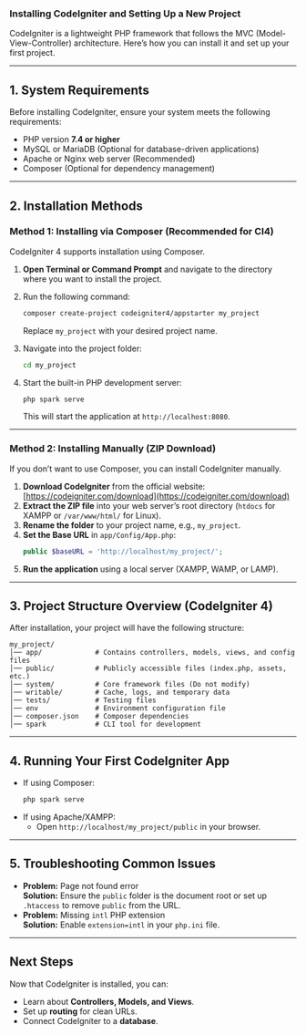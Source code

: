 ### **Installing CodeIgniter and Setting Up a New Project**  

CodeIgniter is a lightweight PHP framework that follows the MVC (Model-View-Controller) architecture. Here’s how you can install it and set up your first project.  

---

## **1. System Requirements**  
Before installing CodeIgniter, ensure your system meets the following requirements:  
- PHP version **7.4 or higher**  
- MySQL or MariaDB (Optional for database-driven applications)  
- Apache or Nginx web server (Recommended)  
- Composer (Optional for dependency management)  

---

## **2. Installation Methods**  

### **Method 1: Installing via Composer (Recommended for CI4)**
CodeIgniter 4 supports installation using Composer.  

1. **Open Terminal or Command Prompt** and navigate to the directory where you want to install the project.  
2. Run the following command:  
   ```sh
   composer create-project codeigniter4/appstarter my_project
   ```
   Replace `my_project` with your desired project name.  

3. Navigate into the project folder:  
   ```sh
   cd my_project
   ```
4. Start the built-in PHP development server:  
   ```sh
   php spark serve
   ```
   This will start the application at `http://localhost:8080`.  

---

### **Method 2: Installing Manually (ZIP Download)**
If you don’t want to use Composer, you can install CodeIgniter manually.  

1. **Download CodeIgniter** from the official website:  
   [https://codeigniter.com/download](https://codeigniter.com/download)  
2. **Extract the ZIP file** into your web server’s root directory (`htdocs` for XAMPP or `/var/www/html/` for Linux).  
3. **Rename the folder** to your project name, e.g., `my_project`.  
4. **Set the Base URL** in `app/Config/App.php`:  
   ```php
   public $baseURL = 'http://localhost/my_project/';
   ```
5. **Run the application** using a local server (XAMPP, WAMP, or LAMP).  

---

## **3. Project Structure Overview (CodeIgniter 4)**
After installation, your project will have the following structure:  

```
my_project/
│── app/             # Contains controllers, models, views, and config files
│── public/          # Publicly accessible files (index.php, assets, etc.)
│── system/          # Core framework files (Do not modify)
│── writable/        # Cache, logs, and temporary data
│── tests/           # Testing files
│── env              # Environment configuration file
│── composer.json    # Composer dependencies
│── spark            # CLI tool for development
```

---

## **4. Running Your First CodeIgniter App**
- If using Composer:  
  ```sh
  php spark serve
  ```
- If using Apache/XAMPP:  
  - Open `http://localhost/my_project/public` in your browser.  

---

## **5. Troubleshooting Common Issues**  
- **Problem:** Page not found error  
  **Solution:** Ensure the `public` folder is the document root or set up `.htaccess` to remove `public` from the URL.  
- **Problem:** Missing `intl` PHP extension  
  **Solution:** Enable `extension=intl` in your `php.ini` file.  

---

## **Next Steps**  
Now that CodeIgniter is installed, you can:  
- Learn about **Controllers, Models, and Views**.  
- Set up **routing** for clean URLs.  
- Connect CodeIgniter to a **database**.  

